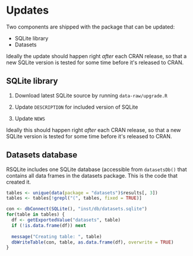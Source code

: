# Updates

Two components are shipped with the package that can be updated:

- SQLite library
- Datasets

Ideally the update should happen right *after* each CRAN release, so that a new SQLite version is tested for some time before it's released to CRAN.


## SQLite library

1.  Download latest SQLite source by running `data-raw/upgrade.R`

1.  Update `DESCRIPTION` for included version of SQLite

1.  Update `NEWS`

Ideally this should happen right *after* each CRAN release, so that a new SQLite version is tested for some time before it's released to CRAN.

## Datasets database

RSQLite includes one SQLite database (accessible from `datasetsDb()` that contains all data frames in the datasets package. This is the code that created it.

```R
tables <- unique(data(package = "datasets")$results[, 3])
tables <- tables[!grepl("(", tables, fixed = TRUE)]

con <- dbConnect(SQLite(), "inst/db/datasets.sqlite")
for(table in tables) {
  df <- getExportedValue("datasets", table)
  if (!is.data.frame(df)) next
  
  message("Creating table: ", table)
  dbWriteTable(con, table, as.data.frame(df), overwrite = TRUE)
}
```

